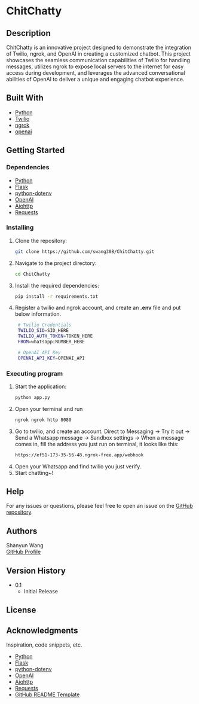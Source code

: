# ChitChatty

## Description
ChitChatty is an innovative project designed to demonstrate the integration of Twilio, ngrok, and OpenAI in creating a customized chatbot. This project showcases the seamless communication capabilities of Twilio for handling messages, utilizes ngrok to expose local servers to the internet for easy access during development, and leverages the advanced conversational abilities of OpenAI to deliver a unique and engaging chatbot experience.

## Built With
* [Python](https://www.python.org/)
* [Twilio](https://www.twilio.com/en-us)
* [ngrok](https://ngrok.com/)
* [openai](https://openai.com/)

## Getting Started

### Dependencies
* [Python](https://www.python.org/)
* [Flask](https://flask.palletsprojects.com/)
* [python-dotenv](https://pypi.org/project/python-dotenv/)
* [OpenAI](https://pypi.org/project/openai/)
* [Aiohttp](https://docs.aiohttp.org/en/stable/)
* [Requests](https://docs.python-requests.org/en/master/)

### Installing
1. Clone the repository:
   ```bash
   git clone https://github.com/swang308/ChitChatty.git
   ```
2. Navigate to the project directory:
   ```bash
   cd ChitChatty
   ```
3. Install the required dependencies:
   ```bash
   pip install -r requirements.txt
   ```
4. Register a twilio and ngrok account, and create an **.env** file and put below information.
   ```bash
    # Twilio Credentials
    TWILIO_SID=SID_HERE
    TWILIO_AUTH_TOKEN=TOKEN_HERE
    FROM=whatsapp:NUMBER_HERE

    # OpenAI API Key
    OPENAI_API_KEY=OPENAI_API
   ```

### Executing program

1. Start the application:
   ```bash
   python app.py
   ```
2. Open your terminal and run 
   ```bash
   ngrok ngrok http 8080
   ```
3. Go to twilio, and create an account. Direct to Messaging -> Try it out -> Send a Whatsapp message -> Sandbox settings -> When a message comes in, fill the address you just run on terminal, it looks like this:
   ```bash
   https://ef51-173-35-56-48.ngrok-free.app/webhook
   ```
4. Open your Whatsapp and find twilio you just verify.
5. Start chatting~!

## Help

For any issues or questions, please feel free to open an issue on the [GitHub repository](https://github.com/swang308/ChitChatty/issues).

## Authors

Shanyun Wang  
[GitHub Profile](https://github.com/swang308)

## Version History

* 0.1
    * Initial Release

## License


## Acknowledgments

Inspiration, code snippets, etc.
* [Python](https://www.python.org/)
* [Flask](https://flask.palletsprojects.com/)
* [python-dotenv](https://pypi.org/project/python-dotenv/)
* [OpenAI](https://pypi.org/project/openai/)
* [Aiohttp](https://docs.aiohttp.org/en/stable/)
* [Requests](https://docs.python-requests.org/en/master/)
* [GitHub README Template](https://gist.github.com/DomPizzie/7a5ff55ffa9081f2de27c315f5018afc)
